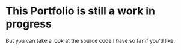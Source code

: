 # This Portfolio is still a work in progress

But you can take a look at the source code I have so far if you'd like.
